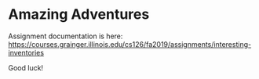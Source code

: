 # Amazing Adventures

Assignment documentation is here: https://courses.grainger.illinois.edu/cs126/fa2019/assignments/interesting-inventories

Good luck!
